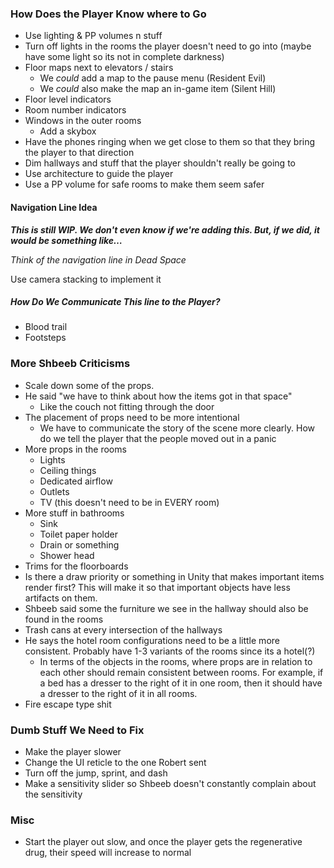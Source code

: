 ### How Does the Player Know where to Go
- Use lighting & PP volumes n stuff
- Turn off lights in the rooms the player doesn't need to go into (maybe have some light so its not in complete darkness)
- Floor maps next to elevators / stairs
	- We *could* add a map to the pause menu (Resident Evil)
	- We *could* also make the map an in-game item (Silent Hill)
- Floor level indicators
- Room number indicators
- Windows in the outer rooms
	- Add a skybox
- Have the phones ringing when we get close to them so that they bring the player to that direction
- Dim hallways and stuff that the player shouldn't really be going to
- Use architecture to guide the player
- Use a PP volume for safe rooms to make them seem safer

#### Navigation Line Idea

***This is still WIP. We don't even know if we're adding this. But, if we did, it would be something like…***

*Think of the navigation line in Dead Space*

Use camera stacking to implement it

##### How Do We Communicate This line to the Player?
- Blood trail
- Footsteps

### More Shbeeb Criticisms
- Scale down some of the props.
- He said "we have to think about how the items got in that space"
	- Like the couch not fitting through the door
- The placement of props need to be more intentional
	- We have to communicate the story of the scene more clearly. How do we tell the player that the people moved out in a panic
- More props in the rooms
	- Lights
	- Ceiling things
	- Dedicated airflow
	- Outlets
	- TV (this doesn't need to be in EVERY room)
- More stuff in bathrooms
	- Sink
	- Toilet paper holder
	- Drain or something
	- Shower head
- Trims for the floorboards
- Is there a draw priority or something in Unity that makes important items render first? This will make it so that important objects have less artifacts on them.
- Shbeeb said some the furniture we see in the hallway should also be found in the rooms
- Trash cans at every intersection of the hallways
- He says the hotel room configurations need to be a little more consistent. Probably have 1-3 variants of the rooms since its a hotel(?)
	- In terms of the objects in the rooms, where props are in relation to each other should remain consistent between rooms. For example, if a bed has a dresser to the right of it in one room, then it should have a dresser to the right of it in all rooms.
- Fire escape type shit

### Dumb Stuff We Need to Fix
- Make the player slower
- Change the UI reticle to the one Robert sent
- Turn off the jump, sprint, and dash
- Make a sensitivity slider so Shbeeb doesn't constantly complain about the sensitivity

### Misc
- Start the player out slow, and once the player gets the regenerative drug, their speed will increase to normal
